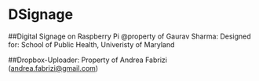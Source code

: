 # DSignage
##Digital Signage on Raspberry Pi @property of Gaurav Sharma: Designed for: School of Public Health, Univeristy of Maryland

##Dropbox-Uploader: Property of Andrea Fabrizi  (andrea.fabrizi@gmail.com)
